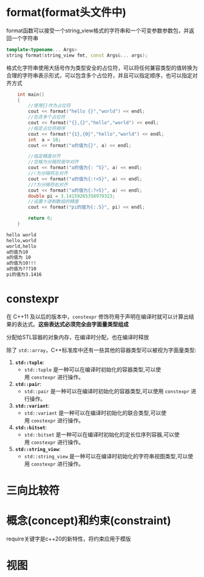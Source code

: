# format(format头文件中)

format函数可以接受一个string_view格式的字符串和一个可变参数参数包，并返回一个字符串

```cpp
template<typename... Args> 
string format(string_view fmt, const Args&... args);
```

格式化字符串使用大括号作为类型安全的占位符，可以将任何兼容类型的值转换为合理的字符串表示形式，可以包含多个占位符，并且可以指定顺序，也可以指定对齐方式

```cpp
    int main()
    {
        //使用{}作为占位符
        cout << format("hello {}","world") << endl;
        //包含多个占位符
        cout << format("{},{}","hello","world") << endl;
        //指定占位符顺序
        cout << format("{1},{0}","hello","world") << endl;
        int  a = 10;
        cout << format("a的值为{}", a) << endl;

        //指定精度对齐
        //空格为分隔符居中对齐
        cout << format("a的值为{: ^5}", a) << endl;
        //!为分隔符左对齐
        cout << format("a的值为{:!<5}", a) << endl;
        //?为分隔符右对齐
        cout << format("a的值为{:?>5}", a) << endl;
        double pi = 3.14159265358979323;
        //设置十进制数组的精度
        cout << format("pi的值为{:.5}", pi) << endl;

        return 0;
    }
```
```txt
hello world
hello,world
world,hello
a的值为10
a的值为 10
a的值为10!!!
a的值为???10
pi的值为3.1416
```
# constexpr


在 C++11 及以后的版本中，`constexpr` 修饰符用于声明在编译时就可以计算出结果的表达式。**这些表达式必须完全由字面量类型组成**

分配给STL容器的对象内存，在编译时分配，也在编译时释放

除了 `std::array`，C++标准库中还有一些其他的容器类型可以被视为字面量类型:

1.  **`std::tuple`**:
    -   `std::tuple` 是一种可以在编译时初始化的容器类型,可以使用 `constexpr` 进行操作。
2.  **`std::pair`**:
    -   `std::pair` 是一种可以在编译时初始化的容器类型,可以使用 `constexpr` 进行操作。
3.  **`std::variant`**:
    -   `std::variant` 是一种可以在编译时初始化的联合类型,可以使用 `constexpr` 进行操作。
4.  **`std::bitset`**:
    -   `std::bitset` 是一种可以在编译时初始化的定长位序列容器,可以使用 `constexpr` 进行操作。
5.  **`std::string_view`**:
    -   `std::string_view` 是一种可以在编译时初始化的字符串视图类型,可以使用 `constexpr` 进行操作。





# 三向比较符


# 概念(concept)和约束(constraint)

require关键字是c++20的新特性，将约束应用于模版

# 视图

